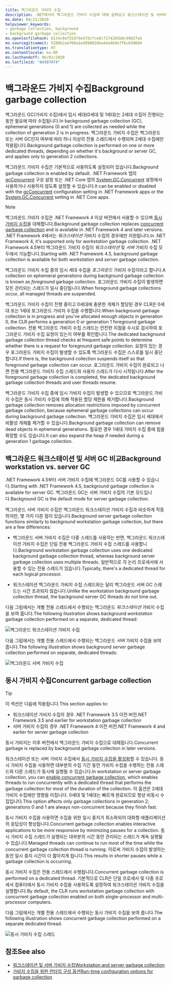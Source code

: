 ```yaml
---
title: 백그라운드 가비지 수집
description: .NET에서의 백그라운드 가비지 수집에 대해 살펴보고 워크스테이션 및 서버에서의 가비지 수집과 어떻게 다른지 알아봅니다.
ms.date: 04/21/2020
helpviewer_keywords:
- garbage collection, background
- background garbage collection
ms.openlocfilehash: 8134c0af55d74e57dcfce8c7174265b8c9902feb
ms.sourcegitcommit: 5280b2aef60a1ed99002dba44e4b9e7f6c830604
ms.translationtype: HT
ms.contentlocale: ko-KR
ms.lasthandoff: 06/03/2020
ms.locfileid: "84307074"
---
```

# <a name="background-garbage-collection"></a><span data-ttu-id="09eb0-103">백그라운드 가비지 수집</span><span class="sxs-lookup"><span data-stu-id="09eb0-103">Background garbage collection</span></span>

<span data-ttu-id="09eb0-104">백그라운드 GC(가비지 수집)에서 임시 세대(0세대 및 1세대)는 2세대 수집이 진행되는 동안 필요에 따라 수집됩니다.</span><span class="sxs-lookup"><span data-stu-id="09eb0-104">In background garbage collection (GC), ephemeral generations (0 and 1) are collected as needed while the collection of generation 2 is in progress.</span></span> <span data-ttu-id="09eb0-105">백그라운드 가비지 수집은 백그라운드 또는 서버 GC인지 여부에 따라 하나 이상의 전용 스레드에서 수행되며 2세대 수집에만 적용됩니다.</span><span class="sxs-lookup"><span data-stu-id="09eb0-105">Background garbage collection is performed on one or more dedicated threads, depending on whether it's background or server GC, and applies only to generation 2 collections.</span></span>

<span data-ttu-id="09eb0-106">백그라운드 가비지 수집은 기본적으로 사용하도록 설정되어 있습니다.</span><span class="sxs-lookup"><span data-stu-id="09eb0-106">Background garbage collection is enabled by default.</span></span> <span data-ttu-id="09eb0-107">.NET Framework 앱의 [gcConcurrent](../../framework/configure-apps/file-schema/runtime/gcconcurrent-element.md) 구성 설정 또는 .NET Core 앱의 [System.GC.Concurrent](../../core/run-time-config/garbage-collector.md#systemgcconcurrentcomplus_gcconcurrent) 설정에서 사용하거나 사용하지 않도록 설정할 수 있습니다.</span><span class="sxs-lookup"><span data-stu-id="09eb0-107">It can be enabled or disabled with the [gcConcurrent](../../framework/configure-apps/file-schema/runtime/gcconcurrent-element.md) configuration setting in .NET Framework apps or the [System.GC.Concurrent](../../core/run-time-config/garbage-collector.md#systemgcconcurrentcomplus_gcconcurrent) setting in .NET Core apps.</span></span>

> [!NOTE]
> <span data-ttu-id="09eb0-108">백그라운드 가비지 수집은 .NET Framework 4 이상 버전에서 사용할 수 있으며 [동시 가비지 수집](#concurrent-garbage-collection)을 대체합니다.</span><span class="sxs-lookup"><span data-stu-id="09eb0-108">Background garbage collection replaces [concurrent garbage collection](#concurrent-garbage-collection) and is available in .NET Framework 4 and later versions.</span></span> <span data-ttu-id="09eb0-109">.NET Framework 4에서는 *워크스테이션* 가비지 수집의 경우에만 지원됩니다.</span><span class="sxs-lookup"><span data-stu-id="09eb0-109">In .NET Framework 4, it's supported only for *workstation* garbage collection.</span></span> <span data-ttu-id="09eb0-110">.NET Framework 4.5부터 백그라운드 가비지 수집이 *워크스테이션* 및 *서버* 가비지 수집 모두에서 가능합니다.</span><span class="sxs-lookup"><span data-stu-id="09eb0-110">Starting with .NET Framework 4.5, background garbage collection is available for both *workstation* and *server* garbage collection.</span></span>

<span data-ttu-id="09eb0-111">백그라운드 가비지 수집 중의 임시 세대 수집을 *포그라운드* 가비지 수집이라고 합니다.</span><span class="sxs-lookup"><span data-stu-id="09eb0-111">A collection on ephemeral generations during background garbage collection is known as *foreground* garbage collection.</span></span> <span data-ttu-id="09eb0-112">포그라운드 가비지 수집이 발생하면 모든 관리되는 스레드가 일시 중단됩니다.</span><span class="sxs-lookup"><span data-stu-id="09eb0-112">When foreground garbage collections occur, all managed threads are suspended.</span></span>

<span data-ttu-id="09eb0-113">백그라운드 가비지 수집이 진행 중이고 0세대에 충분한 개체가 할당된 경우 CLR은 0세대 또는 1세대 포그라운드 가비지 수집을 수행합니다.</span><span class="sxs-lookup"><span data-stu-id="09eb0-113">When background garbage collection is in progress and you've allocated enough objects in generation 0, the CLR performs a generation 0 or generation 1 foreground garbage collection.</span></span> <span data-ttu-id="09eb0-114">전용 백그라운드 가비지 수집 스레드는 안전한 지점을 수시로 검사하여 포그라운드 가비지 수집 요청이 있는지 여부를 확인합니다.</span><span class="sxs-lookup"><span data-stu-id="09eb0-114">The dedicated background garbage collection thread checks at frequent safe points to determine whether there is a request for foreground garbage collection.</span></span> <span data-ttu-id="09eb0-115">요청이 있는 경우 포그라운드 가비지 수집이 발생할 수 있도록 백그라운드 수집은 스스로를 일시 중단합니다.</span><span class="sxs-lookup"><span data-stu-id="09eb0-115">If there is, the background collection suspends itself so that foreground garbage collection can occur.</span></span> <span data-ttu-id="09eb0-116">포그라운드 가비지 수집이 완료되고 나면 전용 백그라운드 가비지 수집 스레드와 사용자 스레드가 다시 시작됩니다.</span><span class="sxs-lookup"><span data-stu-id="09eb0-116">After the foreground garbage collection is completed, the dedicated background garbage collection threads and user threads resume.</span></span>

<span data-ttu-id="09eb0-117">백그라운드 가비지 수집 중에 임시 가비지 수집이 발생할 수 있으므로 백그라운드 가비지 수집은 동시 가비지 수집에 의해 적용된 할당 제한을 제거합니다.</span><span class="sxs-lookup"><span data-stu-id="09eb0-117">Background garbage collection removes allocation restrictions imposed by concurrent garbage collection, because ephemeral garbage collections can occur during background garbage collection.</span></span> <span data-ttu-id="09eb0-118">백그라운드 가비지 수집은 임시 세대에서 비활성 개체를 제거할 수 있습니다.</span><span class="sxs-lookup"><span data-stu-id="09eb0-118">Background garbage collection can remove dead objects in ephemeral generations.</span></span> <span data-ttu-id="09eb0-119">필요한 경우 1세대 가비지 수집 중에 힙을 확장할 수도 있습니다.</span><span class="sxs-lookup"><span data-stu-id="09eb0-119">It can also expand the heap if needed during a generation 1 garbage collection.</span></span>

## <a name="background-workstation-vs-server-gc"></a><span data-ttu-id="09eb0-120">백그라운드 워크스테이션 및 서버 GC 비교</span><span class="sxs-lookup"><span data-stu-id="09eb0-120">Background workstation vs. server GC</span></span>

<span data-ttu-id="09eb0-121">.NET Framework 4.5부터 서버 가비지 수집에 백그라운드 GC를 사용할 수 있습니다.</span><span class="sxs-lookup"><span data-stu-id="09eb0-121">Starting with .NET Framework 4.5, background garbage collection is available for server GC.</span></span> <span data-ttu-id="09eb0-122">백그라운드 GC는 서버 가비지 수집의 기본 모드입니다.</span><span class="sxs-lookup"><span data-stu-id="09eb0-122">Background GC is the default mode for server garbage collection.</span></span>

<span data-ttu-id="09eb0-123">백그라운드 서버 가비지 수집은 백그라운드 워크스테이션 가비지 수집과 비슷하게 작동하지만, 몇 가지 다른 점이 있습니다.</span><span class="sxs-lookup"><span data-stu-id="09eb0-123">Background server garbage collection functions similarly to background workstation garbage collection, but there are a few differences:</span></span>

- <span data-ttu-id="09eb0-124">백그라운드 서버 가비지 수집은 다중 스레드를 사용하는 반면, 백그라운드 워크스테이션 가비지 수집은 단일 전용 백그라운드 가비지 수집 스레드를 사용합니다.</span><span class="sxs-lookup"><span data-stu-id="09eb0-124">Background workstation garbage collection uses one dedicated background garbage collection thread, whereas background server garbage collection uses multiple threads.</span></span> <span data-ttu-id="09eb0-125">일반적으로 각 논리 프로세서에 사용할 수 있는 전용 스레드가 있습니다.</span><span class="sxs-lookup"><span data-stu-id="09eb0-125">Typically, there's a dedicated thread for each logical processor.</span></span>

- <span data-ttu-id="09eb0-126">워크스테이션 백그라운드 가비지 수집 스레드와는 달리 백그라운드 서버 GC 스레드는 시간 초과되지 않습니다.</span><span class="sxs-lookup"><span data-stu-id="09eb0-126">Unlike the workstation background garbage collection thread, the background server GC threads do not time out.</span></span>

<span data-ttu-id="09eb0-127">다음 그림에서는 개별 전용 스레드에서 수행되는 백그라운드 *워크스테이션* 가비지 수집을 보여 줍니다.</span><span class="sxs-lookup"><span data-stu-id="09eb0-127">The following illustration shows background *workstation* garbage collection performed on a separate, dedicated thread:</span></span>

![백그라운드 워크스테이션 가비지 수집](media/fundamentals/background-workstation-garbage-collection.png)

<span data-ttu-id="09eb0-129">다음 그림에서는 개별 전용 스레드에서 수행되는 백그라운드 *서버* 가비지 수집을 보여 줍니다.</span><span class="sxs-lookup"><span data-stu-id="09eb0-129">The following illustration shows background *server* garbage collection performed on separate, dedicated threads:</span></span>

![백그라운드 서버 가비지 수집](media/fundamentals/background-server-garbage-collection.png)

## <a name="concurrent-garbage-collection"></a><span data-ttu-id="09eb0-131">동시 가비지 수집</span><span class="sxs-lookup"><span data-stu-id="09eb0-131">Concurrent garbage collection</span></span>

> [!TIP]
> <span data-ttu-id="09eb0-132">이 섹션은 다음에 적용됩니다.</span><span class="sxs-lookup"><span data-stu-id="09eb0-132">This section applies to:</span></span>
>
> - <span data-ttu-id="09eb0-133">워크스테이션 가비지 수집의 경우 .NET Framework 3.5 이전 버전</span><span class="sxs-lookup"><span data-stu-id="09eb0-133">.NET Framework 3.5 and earlier for workstation garbage collection</span></span>
> - <span data-ttu-id="09eb0-134">서버 가비지 수집의 경우 .NET Framework 4 이전 버전</span><span class="sxs-lookup"><span data-stu-id="09eb0-134">.NET Framework 4 and earlier for server garbage collection</span></span>
>
> <span data-ttu-id="09eb0-135">동시 가비지는 이후 버전에서 백그라운드 가비지 수집으로 대체됩니다.</span><span class="sxs-lookup"><span data-stu-id="09eb0-135">Concurrent garbage is replaced by background garbage collection in later versions.</span></span>

<span data-ttu-id="09eb0-136">워크스테이션 또는 서버 가비지 수집에서 [동시 가비지 수집을 활성화](../../framework/configure-apps/file-schema/runtime/gcconcurrent-element.md)할 수 있습니다. 동시 가비지 수집을 사용하면 대부분의 수집 기간 동안 가비지 수집을 수행하는 전용 스레드와 다른 스레드가 동시에 실행될 수 있습니다.</span><span class="sxs-lookup"><span data-stu-id="09eb0-136">In workstation or server garbage collection, you can [enable concurrent garbage collection](../../framework/configure-apps/file-schema/runtime/gcconcurrent-element.md), which enables threads to run concurrently with a dedicated thread that performs the garbage collection for most of the duration of the collection.</span></span> <span data-ttu-id="09eb0-137">이 옵션은 2세대 가비지 수집에만 영향을 미칩니다. 0세대 및 1세대는 빠르게 완료되므로 항상 비동시 수집입니다.</span><span class="sxs-lookup"><span data-stu-id="09eb0-137">This option affects only garbage collections in generation 2; generations 0 and 1 are always non-concurrent because they finish fast.</span></span>

<span data-ttu-id="09eb0-138">동시 가비지 수집을 사용하면 수집을 위한 일시 중지가 최소화되어 대화형 애플리케이션의 응답성이 향상됩니다.</span><span class="sxs-lookup"><span data-stu-id="09eb0-138">Concurrent garbage collection enables interactive applications to be more responsive by minimizing pauses for a collection.</span></span> <span data-ttu-id="09eb0-139">동시 가비지 수집 스레드가 실행되는 대부분의 시간 동안 관리되는 스레드가 계속 실행될 수 있습니다.</span><span class="sxs-lookup"><span data-stu-id="09eb0-139">Managed threads can continue to run most of the time while the concurrent garbage collection thread is running.</span></span> <span data-ttu-id="09eb0-140">이로써 가비지 수집이 발생하는 동안 일시 중지 시간이 더 짧아지게 됩니다.</span><span class="sxs-lookup"><span data-stu-id="09eb0-140">This results in shorter pauses while a garbage collection is occurring.</span></span>

<span data-ttu-id="09eb0-141">동시 가비지 수집은 전용 스레드에서 수행됩니다.</span><span class="sxs-lookup"><span data-stu-id="09eb0-141">Concurrent garbage collection is performed on a dedicated thread.</span></span> <span data-ttu-id="09eb0-142">기본적으로 CLR은 단일 프로세서 및 다중 프로세서 컴퓨터에서 동시 가비지 수집을 사용하도록 설정하여 워크스테이션 가비지 수집을 실행합니다.</span><span class="sxs-lookup"><span data-stu-id="09eb0-142">By default, the CLR runs workstation garbage collection with concurrent garbage collection enabled on both single-processor and multi-processor computers.</span></span>

<span data-ttu-id="09eb0-143">다음 그림에서는 개별 전용 스레드에서 수행되는 동시 가비지 수집을 보여 줍니다.</span><span class="sxs-lookup"><span data-stu-id="09eb0-143">The following illustration shows concurrent garbage collection performed on a separate dedicated thread.</span></span>

![동시 가비지 수집 스레드](media/gc-concurrent.png)

## <a name="see-also"></a><span data-ttu-id="09eb0-145">참조</span><span class="sxs-lookup"><span data-stu-id="09eb0-145">See also</span></span>

- [<span data-ttu-id="09eb0-146">워크스테이션 및 서버 가비지 수집</span><span class="sxs-lookup"><span data-stu-id="09eb0-146">Workstation and server garbage collection</span></span>](workstation-server-gc.md)
- [<span data-ttu-id="09eb0-147">가비지 수집을 위한 런타임 구성 옵션</span><span class="sxs-lookup"><span data-stu-id="09eb0-147">Run-time configuration options for garbage collection</span></span>](../../core/run-time-config/garbage-collector.md)
